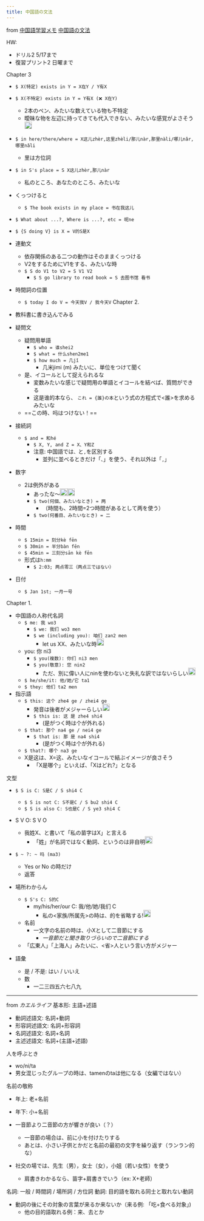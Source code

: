 ```yaml
---
title: 中国語の文法
---
```


from [中国語学習メモ](%E4%B8%AD%E5%9B%BD%E8%AA%9E%E5%AD%A6%E7%BF%92%E3%83%A1%E3%83%A2.md)
[中国語の文法](%E4%B8%AD%E5%9B%BD%E8%AA%9E%E3%81%AE%E6%96%87%E6%B3%95.md)

HW:

* ドリル2 5/17まで
* 復習プリント2 日曜まで

Chapter 3

* `$ X(特定) exists in Y = X在Y / Y有X`

* `$ X(不特定) exists in Y = Y有X (❌ X在Y)`
  
  * 2本のペン、みたいな数えている物も不特定
  * 曖昧な物を左辺に持ってきても代入できない、みたいな感覚がよさそう<img src='https://scrapbox.io/api/pages/blu3mo-public/blu3mo/icon' alt='blu3mo.icon' height="19.5"/>
* `$ in here/there/where = X这儿zhèr,这里zhèli/那儿nàr,那里nàli/哪儿nǎr,哪里nǎli`
  
  * 里は方位詞
* `$ in S's place = S X这儿zhèr,那儿nàr`
  
  * 私のところ、あなたのところ、みたいな
* くっつけると
  - `$ The book exists in my place = 书在我这儿`

* `$ What about ...?, Where is ...?, etc = 呢ne`

* `$ {S doing V} is X = V的S是X`

* 連動文
  
  * 依存関係のある二つの動作はそのままくっつける
  * V2をするためにV1をする、みたいな時
  * `$ S do V1 to V2 = S V1 V2`
    * `$ S go library to read book = S 去图书馆 看书`
* 時間詞の位置
  
  * `$ today I do V = 今天我V / 我今天V`
    Chapter 2.
* 教科書に書き込んでみる

* 疑問文
  
  * 疑問用単語
    * `$ who = 谁shei2`
    * `$ what = 什么shen2me1`
    * `$ how much = 几jǐ`
      * 几米jimi (m) みたいに、単位をつけて聞く
  * 是、イコールとして捉えられるな
    * 変数みたいな感じで疑問用の単語とイコールを結べば、質問ができる
    * 这是谁的本なら、 `これ = {誰}の本`という式の方程式で\<誰>を求めるみたいな
  * ==この時、吗はつけない！==
* 接続詞
  
  * `$ and = 和hé`
    * `$ X, Y, and Z = X、Y和Z`
    * 注意: 中国語では`、`と`,`を区別する
      * 並列に並べるときだけ「`、`」を使う、それ以外は「`,`」
* 数字
  
  * 2は例外がある
    * あったな〜<img src='https://scrapbox.io/api/pages/blu3mo-public/blu3mo/icon' alt='blu3mo.icon' height="19.5"/><img src='https://scrapbox.io/api/pages/blu3mo-public/blu3mo/icon' alt='blu3mo.icon' height="19.5"/>
    * `$ two(何個、みたいなとき) = 两`
      * （時間も、2時間=2つ時間があるとして两を使う）
    * `$ two(何番目、みたいなとき) = 二`
* 時間
  
  * `$ 15min = 刻分kè fēn`
  * `$ 30min = 半分bàn fēn`
  * `$ 45min = 三刻分sān kè fēn`
  * 形式は`h:mm`
    * `$ 2:03; 两点零三（两点三ではない）`
* 日付
  
  * `$ Jan 1st; 一月一号`

Chapter 1.

* 中国語の人称代名詞
  * `$ me: 我 wo3`
    * `$ we: 我们 wo3 men`
    * `$ we (including you): 咱们 zan2 men`
      * let us XX、みたいな時<img src='https://scrapbox.io/api/pages/blu3mo-public/blu3mo/icon' alt='blu3mo.icon' height="19.5"/>
  * you: 你 ni3
    * `$ you(複数): 你们 ni3 men`
    * `$ you(敬意): 您 nin2`
      * ただ、別に偉い人にninを使わないと失礼な訳ではないらしい<img src='https://scrapbox.io/api/pages/blu3mo-public/blu3mo/icon' alt='blu3mo.icon' height="19.5"/>
  * `$ he/she/it: 他/她/它 ta1`
  * `$ they: 他们 ta2 men`
* 指示語
  * `$ this: 这个 zhe4 ge / zhei4 ge`
    * 発音は後者がメジャーらしい<img src='https://scrapbox.io/api/pages/blu3mo-public/blu3mo/icon' alt='blu3mo.icon' height="19.5"/>
    * `$ this is: 这 是 zhe4 shi4`
      * (是がつく時は个が外れる)
  * `$ that: 那个 na4 ge / nei4 ge`
    * `$ that is: 那 是 na4 shi4`
      * (是がつく時は个が外れる)
  * `$ that?: 哪个 na3 ge`
  * X是这は、X=这、みたいなイコールで結ぶイメージが良さそう
    * 「X是哪个」といえば、「Xはどれ?」となる

文型

* `$ S is C: S是C / S shi4 C`
  
  * `$ S is not C: S不是C / S bu2 shi4 C`
  * `$ S is also C: S也是C / S ye3 shi4 C`
* S V O: S V O
  
  * 我姓X、と書いて「私の苗字はX」と言える
    * 「姓」が名詞ではなく動詞、というのは非自明<img src='https://scrapbox.io/api/pages/blu3mo-public/blu3mo/icon' alt='blu3mo.icon' height="19.5"/>
* `$ ~ ?: ~ 吗 (ma3)`
  
  * Yes or No の時だけ
  * 返答
* 場所わからん
  
  * `$ S's C: S的C`
    * my/his/her/our C: 我/他/她/我们 C
      * 私の\<家族/所属先>の時は、的を省略する!<img src='https://scrapbox.io/api/pages/blu3mo-public/blu3mo/icon' alt='blu3mo.icon' height="19.5"/>
  * 名前
    * 一文字の名前の時は、小Xとして二音節にする
      * *一音節だと聞き取りづらいので二音節にする*
  * 「広東人」「上海人」みたいに、\<省>人という言い方がメジャー
* 語彙
  
  * 是 / 不是: はい / いいえ
  * 数
    * 一二三四五六七八九

---

from *カエルライフ*
基本形: 主語+述語

* 動詞述語文: 名詞+動詞
* 形容詞述語文: 名詞+形容詞
* 名詞述語文: 名詞+名詞
* 主述述語文: 名詞+(主語+述語)

人を呼ぶとき

* wo/ni/ta
* 男女混じったグループの時は、tamenのtaは他になる（女編ではない）

名前の敬称

* 年上: 老+名前

* 年下: 小+名前

* 一音節より二音節の方が響きが良い（？）
  
  * 一音節の場合は、前に小を付けたりする
  * あとは、小さい子供とかだと名前の最初の文字を繰り返す（ランラン的な）
* 社交の場では、先生（男），女士（女），小姐（若い女性）を使う
  
  * 肩書きわかるなら、苗字+肩書きでいう（ex: X+老師）

名詞: 一般 / 時間詞 / 場所詞 / 方位詞
動詞: 目的語を取れる同士と取れない動詞

* 動詞の後にその対象の言葉が来るか来ないか（来る例: 「吃+食べる対象」)
  * 他の目的語取れる例：来、去とか
